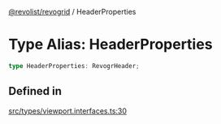[@revolist/revogrid](README.md) / HeaderProperties

# Type Alias: HeaderProperties

```ts
type HeaderProperties: RevogrHeader;
```

## Defined in

[src/types/viewport.interfaces.ts:30](https://github.com/revolist/revogrid/blob/47823c55f21dbab2ee19530dcd4c960a36eea0e4/src/types/viewport.interfaces.ts#L30)
